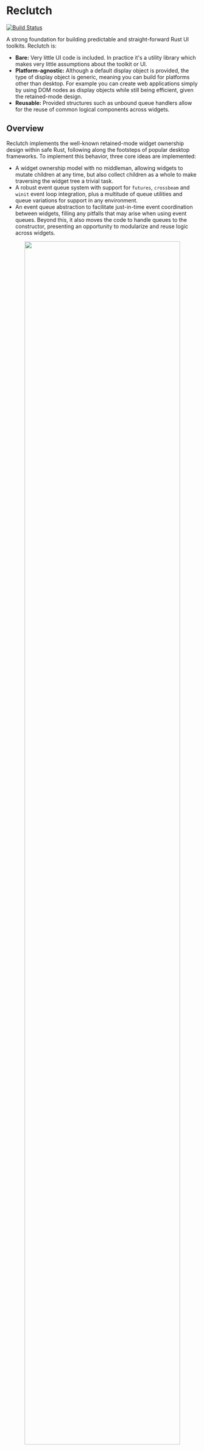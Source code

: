 # Reclutch

[![Build Status](https://travis-ci.com/jazzfool/reclutch.svg?branch=master)](https://travis-ci.com/jazzfool/reclutch)

A strong foundation for building predictable and straight-forward Rust UI toolkits. Reclutch is:
- **Bare:** Very little UI code is included. In practice it's a utility library which makes very little assumptions about the toolkit or UI.
- **Platform-agnostic:** Although a default display object is provided, the type of display object is generic, meaning you can build for platforms other than desktop. For example you can create web applications simply by using DOM nodes as display objects while still being efficient, given the retained-mode design.
- **Reusable:** Provided structures such as unbound queue handlers allow for the reuse of common logical components across widgets.

## Overview
Reclutch implements the well-known retained-mode widget ownership design within safe Rust, following along the footsteps of popular desktop frameworks. To implement this behavior, three core ideas are implemented:
- A widget ownership model with no middleman, allowing widgets to mutate children at any time, but also collect children as a whole to make traversing the widget tree a trivial task.
- A robust event queue system with support for `futures`, `crossbeam` and `winit` event loop integration, plus a multitude of queue utilities and queue variations for support in any environment.
- An event queue abstraction to facilitate just-in-time event coordination between widgets, filling any pitfalls that may arise when using event queues. Beyond this, it also moves the code to handle queues to the constructor, presenting an opportunity to modularize and reuse logic across widgets.

<p align="center">
    <img src=".media/showcase.png" width="90%"/>
</p>

### *Also see:*
- [Events and event queues](event/README.md)
- [Thunderclap Toolkit](https://github.com/jazzfool/reui)

## Example

All rendering details have been excluded for simplicity.

```rust
#[derive(WidgetChildren)]
struct Button {
    pub button_press: RcEventQueue<()>,
    global_listener: RcEventListener<WindowEvent>,
}

impl Button {
    pub fn new(global: &mut RcEventQueue<WindowEvent>) -> Self {
        Button {
            button_press: RcEventQueue::new(),
            global_listener: global.listen(),
        }
    }
}

impl Widget for Button {
    type UpdateAux = ();
    type GraphicalAux = ();
    type DisplayObject = DisplayCommand;

    pub fn bounds(&self) -> Rect { /* --snip-- */ }

    pub fn update(&mut self, _aux: &mut ()) {
        for event in self.global_listener.peek() {
            match event {
                WindowEvent::OnClick(_) => self.button_press.push(()),
                _ => (),
            }
        }
    }

    pub fn draw(&mut self, display: &mut dyn GraphicsDisplay, _aux: &mut ()) { /* --snip-- */ }
}
```

The classic counter example can be found in examples/overview.

---

## Children

Children are stored manually by the implementing widget type.

```rust
#[derive(WidgetChildren)]
struct ExampleWidget {
    #[widget_child]
    child: AnotherWidget,
    #[vec_widget_child]
    children: Vec<AnotherWidget>,
}
```

Which expands to exactly...

```rust
impl reclutch::widget::WidgetChildren for ExampleWidget {
    fn children(
        &self,
    ) -> Vec<
        &dyn reclutch::widget::WidgetChildren<
            UpdateAux = Self::UpdateAux,
            GraphicalAux = Self::GraphicalAux,
            DisplayObject = Self::DisplayObject,
        >,
    > {
        let mut children = Vec::with_capacity(1 + self.children.len());
        children.push(&self.child as _);
        for child in &self.children {
            children.push(child as _);
        }
        children
    }

    fn children_mut(
        &mut self,
    ) -> Vec<
        &mut dyn reclutch::widget::WidgetChildren<
            UpdateAux = Self::UpdateAux,
            GraphicalAux = Self::GraphicalAux,
            DisplayObject = Self::DisplayObject,
        >,
    > {
        let mut children = Vec::with_capacity(1 + self.children.len());
        children.push(&mut self.child as _);
        for child in &mut self.children {
            children.push(child as _);
        }
        children
    }
}
```

(Note: you can switch out the `reclutch::widget::WidgetChildren`s above with your own trait using `#[widget_children_trait(...)]`)

Then all the other functions (`draw`, `update`, maybe even `bounds` for parent clipping) are propagated manually (or your API can have a function which automatically and recursively invokes for both parent and child);

```rust
fn draw(&mut self, display: &mut dyn GraphicsDisplay) {
    // do our own rendering here...

    // ...then propagate to children
    for child in self.children_mut() {
        child.draw(display);
    }
}
```

**Note:** `WidgetChildren` requires that `Widget` is implemented.

The derive functionality is a feature, enabled by default.

## Rendering

Rendering is done through "command groups". It's designed in a way that both a retained-mode renderer (e.g. WebRender) and an immediate-mode renderer (Direct2D, Skia, Cairo) can be implemented.
The API also supports Z-Order.

```rust
struct VisualWidget {
    command_group: CommandGroup,
}

impl Widget for VisualWidget {
    // --snip--

    fn update(&mut self, _aux: &mut ()) {
        if self.changed {
            // This simply sets an internal boolean to "true", so don't be afraid to call it multiple times during updating.
            self.command_group.repaint();
        }
    }

    // Draws a nice red rectangle.
    fn draw(&mut self, display: &mut dyn GraphicsDisplay, _aux: &mut ()) {
        let mut builder = DisplayListBuilder::new();
        builder.push_rectangle(
            Rect::new(Point::new(10.0, 10.0), Size::new(30.0, 50.0)),
            GraphicsDisplayPaint::Fill(Color::new(1.0, 0.0, 0.0, 1.0).into()),
            None);

        // Only pushes/modifies the command group if a repaint is needed.
        self.command_group.push(display, &builder.build(), Default::default(), None, true);

        draw_children();
    }

    // --snip--
}
```

## Updating

The `update` method on widgets is an opportunity for widgets to update layout, animations, etc. and more importantly handle events that have been emitted since the last `update`.

Widgets have an associated type; `UpdateAux` which allows for a global object to be passed around during updating. This is useful for things like updating a layout.

Here's a simple example;

```rust
type UpdateAux = Globals;

fn update(&mut self, aux: &mut Globals) {
    if aux.layout.node_is_dirty(self.layout_node) {
        self.bounds = aux.layout.get_node(self.layout_node);
        self.command_group.repaint();
    }

    self.update_animations(aux.delta_time());

    // propagation is done manually
    for child in self.children_mut() {
        child.update(aux);
    }

    // if your UI doesn't update constantly, then you must check child events *after* propagation,
    // but if it does update constantly, then it's more of a micro-optimization, since any missed events
    // will come back around next update.
    for press_event in self.button_press_listener.peek() {
        self.on_button_press(press_event);
    }
}
```

## Updating correctly

The above code is fine, but for more a complex UI then there is the possibility of events being processed out-of-order.
To fix this, Reclutch has the `verbgraph` module; a facility to jump between widgets and into their specific queue handlers.
In essence, it breaks the linear execution of update procedures so that dependent events can be handled even if the primary `update` function has already be executed.

This is best shown through example;
```rust
fn new() -> Self {
    let graph = verbgraph! {
        Self as obj,
        Aux as aux,

        // the string "count_up" is the tag used to identify procedures.
        // they can also overlap.
        "count_up" => event in &count_up.event => {
            click => {
                obj.count += 1;
                // here template_label is assumed to be a label whose text uses a templating enigne
                // that needs to be explicitly rendered.
                obj.template_label.values[0] = obj.count.to_string();
                // if we don't call this then `obj.dynamic_label` doesn't
                // get a chance to respond to our changes in this update pass.
                reclutch_verbgraph::require_update(&mut obj.template_label, aux, "update_template");
                // "update_template" refers to the tag.
            }
        }
    };
    // ...
}

fn update(&mut self, aux: &mut Aux) {
    for child in self.children_mut() {
        child.update(aux);
    }

    // this requires an implementation of `HasVerbGraph` on self
    reclutch_verbgraph::update_all(self, aux);
}
```

In the `verbgraph` module is also the `Event` trait, which is required to support the syntax seen in `verbgraph!`.

```rust
#[derive(Event, Clone)]
enum AnEvent {
    #[event_key(pop)]
    Pop,
    #[event_key(squeeze)]
    Squeeze(f32),
    #[event_key(smash)]
    Smash {
        force: f64,
        hulk: bool,
    },
}
```
Generates exactly;
```rust
impl reclutch::verbgraph::Event for AnEvent {
    fn get_key(&self) -> &'static str {
        match self {
            AnEvent::Pop => "pop",
            AnEvent::Squeeze(..) => "squeeze",
            AnEvent::Smash{..} => "smash",
        }
    }
}

impl AnEvent {
    pub fn unwrap_as_pop(self) -> Option<()> {
        if let AnEvent::Pop = self {
            Some(())
        } else {
            None
        }
    }

    pub fn unwrap_as_squeeze(self) -> Option<(f32)> {
        if let AnEvent::Squeeze(x0) = self {
            Some((x0))
        } else {
            None
        }
    }

    pub fn unwrap_as_smash(self) -> Option<(f64, bool)> {
        if let AnEvent::Smash{force, hulk} = self {
            Some((force, hulk))
        } else {
            None
        }
    }
}
```

`get_key` is used to find the correct closure to execute given an event
and `unwrap_as_` is used to extract the inner information from within the
given closure (because once `get_key` is matched then we can be certain it
is of a certain variant).

## License

Reclutch is licensed under either

- [Apache 2.0](https://www.apache.org/licenses/LICENSE-2.0)
- [MIT](http://opensource.org/licenses/MIT)

at your choosing.

This license also applies to all "sub-projects" (`event`, `derive` and `verbgraph`).
